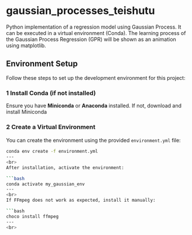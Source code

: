 # gaussian_processes_teishutu
Python implementation of a regression model using Gaussian Process. It can be executed in a virtual environment (Conda).
The learning process of the Gaussian Process Regression (GPR) will be shown as an animation using matplotlib.

## Environment Setup

Follow these steps to set up the development environment for this project:

### 1 Install Conda (if not installed)
Ensure you have **Miniconda** or **Anaconda** installed. If not, download and install Miniconda

### 2️ Create a Virtual Environment
You can create the environment using the provided `environment.yml` file:
　
```bash
conda env create -f environment.yml
---
<br>　
After installation, activate the environment:
　
```bash
conda activate my_gaussian_env
---
<br>　
If FFmpeg does not work as expected, install it manually:
　
```bash
choco install ffmpeg
---
<br>　
